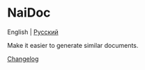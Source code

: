 # NaiDoc

English | [Pусский](/docs/ru)

Make it easier to generate similar documents.

[Changelog](changelog.md)